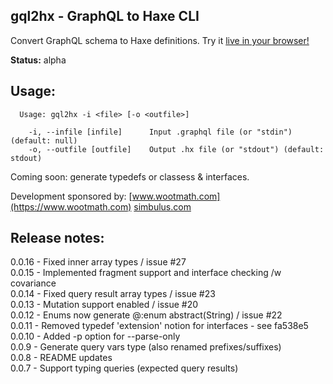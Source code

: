 gql2hx - GraphQL to Haxe CLI
-----------

Convert GraphQL schema to Haxe definitions. Try it [live in your browser!](http://jcward.com/gql2hx/)

**Status:** alpha

Usage:
---

```
  Usage: gql2hx -i <file> [-o <outfile>]

    -i, --infile [infile]      Input .graphql file (or "stdin") (default: null)
    -o, --outfile [outfile]    Output .hx file (or "stdout") (default: stdout)
```

Coming soon: generate typedefs or classess & interfaces.

Development sponsored by: [www.wootmath.com](https://www.wootmath.com) [simbulus.com](https://simbulus.com/)

Release notes: 
---

 0.0.16 - Fixed inner array types / issue #27  
 0.0.15 - Implemented fragment support and interface checking /w covariance  
 0.0.14 - Fixed query result array types / issue #23  
 0.0.13 - Mutation support enabled / issue #20  
 0.0.12 - Enums now generate @:enum abstract(String) / issue #22  
 0.0.11 - Removed typedef 'extension' notion for interfaces - see fa538e5  
 0.0.10 - Added -p option for --parse-only  
 0.0.9  - Generate query vars type (also renamed prefixes/suffixes)  
 0.0.8  - README updates  
 0.0.7  - Support typing queries (expected query results)  
